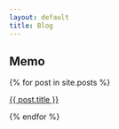 ```yaml
---
layout: default
title: Blog
---
```


## Memo
{% for post in site.posts %}
<a class="blog-box" href="{{ post.url }}">

{{ post.title }}

</a>
{% endfor %}


